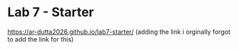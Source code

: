 # Lab 7 - Starter
https://ar-dutta2026.github.io/lab7-starter/
(adding the link i orginally forgot to add the link for this)
